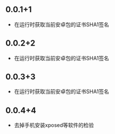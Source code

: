 ## 0.0.1+1

* 在运行时获取当前安卓包的证书SHA1签名

## 0.0.2+2

* 在运行时获取当前安卓包的证书SHA1签名

## 0.0.3+3

* 在运行时获取当前安卓包的证书SHA1签名

## 0.0.4+4

* 去掉手机安装xposed等软件的检验
